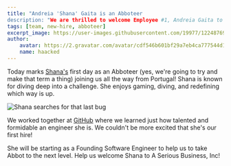 ```yaml
---
title: "Andreia 'Shana' Gaita is an Abboteer
description: "We are thrilled to welcome Employee #1, Andreia Gaita to A Serious Business, Inc."
tags: [team, new-hire, abboteer]
excerpt_image: https://user-images.githubusercontent.com/19977/122487693-b2fb8380-cf90-11eb-9719-8c2b2f8ee84c.jpeg
author:
    avatar: https://2.gravatar.com/avatar/cdf546b601bf29a7eb4ca777544d11cd?s=160
    name: haacked
---
```


Today marks [Shana's](https://twitter.com/sh4na) first day as an Abboteer (yes, we're going to try and make that term a thing) joining us all the way from Portugal! Shana is known for diving deep into a challenge. She enjoys gaming, diving, and redefining which way is up.

![Shana searches for that last bug](https://user-images.githubusercontent.com/19977/122487693-b2fb8380-cf90-11eb-9719-8c2b2f8ee84c.jpeg)

We worked together at [GitHub](https://github.com/) where we learned just how talented and formidable an engineer she is. We couldn't be more excited that she's our first hire!

She will be starting as a Founding Software Engineer to help us to take Abbot to the next level. Help us welcome Shana to A Serious Business, Inc!
